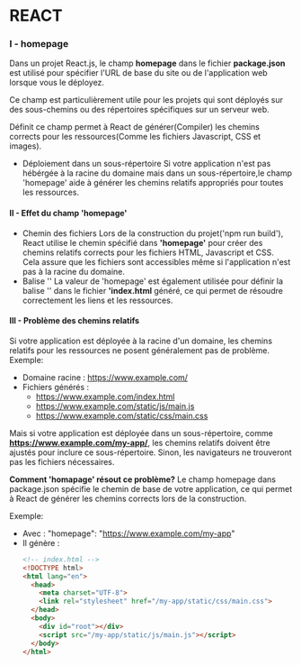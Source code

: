 # REACT
### I - homepage
Dans un projet React.js, le champ **homepage** dans le fichier **package.json** est utilisé pour spécifier l'URL de base du site ou de l'application web lorsque vous le déployez.

Ce champ est particulièrement utile pour les projets qui sont déployés sur des sous-chemins ou des répertoires spécifiques sur un serveur web.

Définit ce champ permet à React de générer(Compiler) les chemins corrects pour les ressources(Comme les fichiers Javascript, CSS et images).

* Déploiement dans un sous-répertoire
Si votre application n'est pas hébérgée à la racine du domaine mais dans un sous-répertoire,le champ 'homepage' aide à générer les chemins relatifs appropriés pour toutes les ressources.

#### II - Effet du champ **'homepage'**
* Chemin des fichiers
    Lors de la construction du projet('npm run build'), React utilise le chemin spécifié dans **'homepage'** pour créer des chemins relatifs corrects pour les fichiers HTML, Javascript et CSS.
    Cela assure que les fichiers sont accessibles même si l'application n'est pas à la racine du domaine.
* Balise '<base>'
    La valeur de 'homepage' est également utilisée pour définir la balise '<base>' dans le fichier **'index.html** généré, ce qui permet de résoudre correctement les liens et les ressources.

#### III - Problème des chemins relatifs
Si votre application est déployée à la racine d'un domaine, les chemins relatifs pour les ressources ne posent généralement pas de problème.
Exemple:
* Domaine racine : https://www.example.com/
* Fichiers générés :
    * https://www.example.com/index.html
    * https://www.example.com/static/js/main.js
    * https://www.example.com/static/css/main.css

Mais si votre application est déployée dans un sous-répertoire, comme **https://www.example.com/my-app/**, les chemins relatifs doivent être ajustés pour inclure ce sous-répertoire. Sinon, les navigateurs ne trouveront pas les fichiers nécessaires.

**Comment 'homapage' résout ce problème?**
Le champ homepage dans package.json spécifie le chemin de base de votre application, ce qui permet à React de générer les chemins corrects lors de la construction.

Exemple:
* Avec : "homepage": "https://www.example.com/my-app"
* Il génère :
    ````html
    <!-- index.html -->
    <!DOCTYPE html>
    <html lang="en">
      <head>
        <meta charset="UTF-8">
        <link rel="stylesheet" href="/my-app/static/css/main.css">
      </head>
      <body>
        <div id="root"></div>
        <script src="/my-app/static/js/main.js"></script>
      </body>
    </html>
    ````